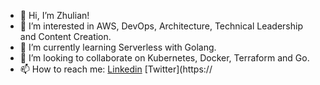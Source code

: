 - 👋 Hi, I’m Zhulian!
- 👀 I’m interested in AWS, DevOps, Architecture, Technical Leadership and Content Creation.
- 🌱 I’m currently learning Serverless with Golang.
- 💞️ I’m looking to collaborate on Kubernetes, Docker, Terraform and Go.
- 📫 How to reach me: [Linkedin](https://linkedin.com/in/zhginev) [Twitter](https://

<!---
zhginev/zhginev is a ✨ special ✨ repository because its `README.md` (this file) appears on your GitHub profile.
You can click the Preview link to take a look at your changes.
--->

